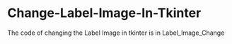 # Change-Label-Image-In-Tkinter
The code of changing the Label Image in tkinter is in Label_Image_Change
